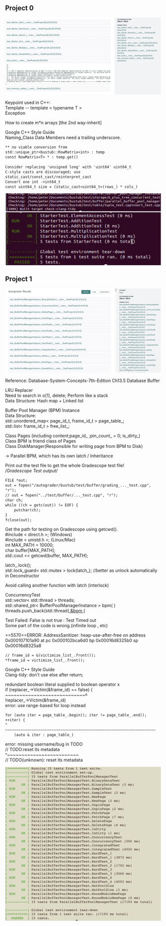 ## Project 0
![Pr0](../bustub/submission/Photo/Project0_GS.png)  

Keypoint used in C++:  
Template -- template < typename T >  
Exception  

How to create m*n arrays [the 2nd way-inherit]  

Google C++ Style Guide  
    Naming_Class Data Members need a trailing underscore.  

    ** no viable conversion from   
    std::unique_ptr<bustub::RowMatrix<int> : temp   
    const RowMatrix<T> * : temp.get()  
    
    Consider replacing 'unsigned long' with 'uint64' uint64_t  
    C-style casts are discouraged; use static_cast/const_cast/reinterpret_cast  
    Convert one int ->int64_t  
    const uint64_t size = (static_cast<uint64_t>(rows_) * cols_)  
    

![Check-clang-tidy](../bustub/submission/Photo/check-clang-tidy.png)  
![Pr0](../bustub/submission/Photo/Project0_1.png)

## Project 1
![Pr1_Gradescope](../bustub/submission/Photo/Project1_GS.png)  

Reference: Database-System-Concepts-7th-Edition Ch13.5 Database Buffer  

LRU Replacer  
Need to search in o(1), delete; Perform like a stack  
Data Structure: Hash map + Linked list  

Buffer Pool Manager (BPM) Instance  
Data Structure:  
std::unordered_map< page_id_t, frame_id_t > page_table_;  
std::list< frame_id_t > free_list_;  

Class Pages (including content;page_id_ ;pin_count_ = 0; is_dirty_)  
Class BPM is friend class of Pages  
Class DiskManager(Responsible for writing page from BPM to Disk)  

-> Parallel BPM, which has its own latch / Inheritance  

Print out the test file to get the whole Gradescope test file!  
    /*Gradescope Test output*/  
    
    FILE *out;
    out = fopen("/autograder/bustub/test/buffer/grading_..._test.cpp", "r");  
    // out = fopen("../test/buffer/..._test.cpp", "r");  
    char ch;  
    while ((ch = getc(out)) != EOF) {  
        putchar(ch);  
    }  
    fclose(out);  

Get the path for testing on Gradescope using getcwd().      
    #include < direct.h >;   (Windows)  
    #include < unistd.h >;   (Linux/Mac)  
    int MAX_PATH = 10000;  
    char buffer[MAX_PATH];  
    std::cout << getcwd(buffer, MAX_PATH);    

latch_.lock();  
std::lock_guard< std::mutex > lock(latch_); //better as unlock automatically in Deconstructor  

Avoid calling another function with latch (interlock)  

ConcurrencyTest  
std::vector< std::thread > threads;  
std::shared_ptr< BufferPoolManagerInstance > bpm( )  
threads.push_back(std::thread([ &bpm ]( ){  

Test Failed: False is not true : Test Timed out  
Some part of the code is wrong.(infinite loop , etc)  

==5570==ERROR: AddressSanitizer: heap-use-after-free on address 0x000107101a90 at pc 0x000102bca6d0 bp 0x00016d8325b0 sp 0x00016d8325a8  

    // frame_id = &(victimize_list_.front());  
    *frame_id = victimize_list_.front();  
    
Google C++ Style Guide  
Clang-tidy:  don't use else after return;  

redundant boolean literal supplied to boolean operator x  
    if (replacer_->Victim(&frame_id) == false) {  
        ~~~~~~~~~~~~~~~~~~~~~~~~~~~~~~~~^~~~~  
        !replacer_->Victim(&frame_id)  
 error: use range-based for loop instead  

    for (auto iter = page_table_.begin(); iter != page_table_.end(); ++iter) {  
    ^   ~~~~~~~~~~~~~~~~~~~~~~~~~~~~~~~~~~~~~~~~~~~~~~~~~~~~~~~~~~~~~~~~~~~~  
        (auto & iter : page_table_)  

error: missing username/bug in TODO  
  // TODO:reset its metadata  
  ^~~~~~~~~~~~~~~~~~~~~~~~~~  
  // TODO(unknown): reset its metadata  

![Pr1](../bustub/submission/Photo/Project1.png)  